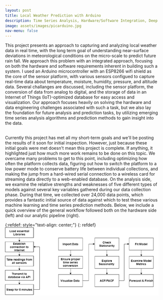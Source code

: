 ```yaml
---
layout: post
title: Local Weather Prediction with Arduino 
description: Time Series Analysis, Hardware/Software Integration, Deep Learning 
image: assets/images/picarduino.jpg
nav-menu: false
---
```


This project presents an approach to capturing and analyzing local weather data in real time, with the long term goal of understanding near-surface deviations in meteorological conditions on the micro-scale to predict future rain fall. We approach this problem with an integrated approach, focusing on both the hardware and software requirements inherent in building such a system. I used an Arduino microcontroller with an ESP8266 wifi shield as the core of the sensor platform, with various sensors configued to capture real-time data about temperature, moisture, humidity, pressure, and altitude data. Several challanges are discussed, including the sensor platform, the conversion of data from analog to digital, and the storage of data in an Internet of Things (IoT)-optimized database for easy access and visualization. Our approach focuses heavily on solving the hardware and data engineering challenges associated with such a task, but we also lay the foundation for future analysis and prediction tasks, by utilizing emerging time series analysis algorithms and prediction methods to gain insight into the data.

<br> 
Currently this project has met all my short-term goals and we'll be posting the results of it soon for initial inspection. However, just because these initial goals were met doesn't mean this project is complete. If anything, it highlighted just how much more work remains to be done on this topic. We overcame many problems to get to this point, including optimizing how often the platform collects data, figuring out how to switch the platform to a low power mode to conserve battery life between individual collections, and making the jump from a hard-wired serial connection to a wireless card for streaming data directly to a web-enabled database. On the analysis side, we examine the relative strengths and weaknesses of five different types of models against several key variables gathered during our data collection phase. During that time, we collected over 24,000 data points, which provides a fantastic initial source of data against which to test these various machine learning and time series prediction methods. Below, we include a quick overview of the general workflow followed both on the hardware side (left) and our analytic pipeline (right). 

{:refdef: style="text-align: center;"}
{: refdef}
![image1](/assets/images/Workflows.png)
